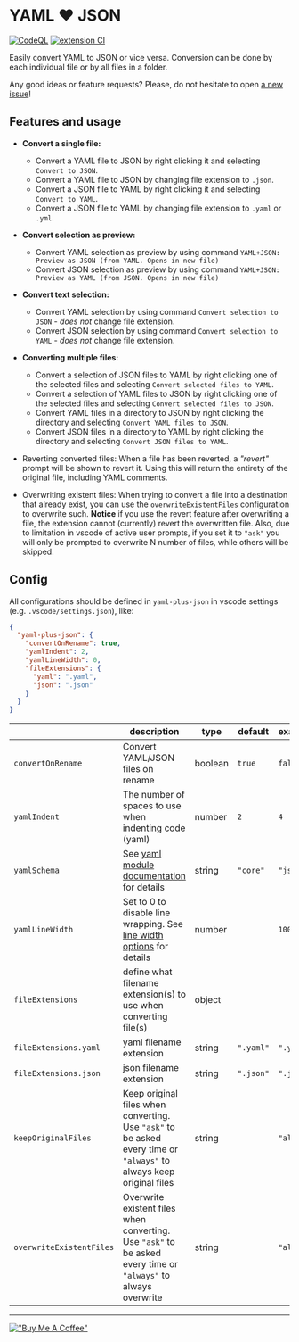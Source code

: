 # YAML :heart: JSON

[![CodeQL](https://github.com/hilleer/vscode-yaml-plus-json/actions/workflows/github-code-scanning/codeql/badge.svg)](https://github.com/hilleer/vscode-yaml-plus-json/actions/workflows/github-code-scanning/codeql)
[![extension CI](https://github.com/hilleer/vscode-yaml-plus-json/actions/workflows/ci.yaml/badge.svg?branch=main)](https://github.com/hilleer/vscode-yaml-plus-json/actions/workflows/ci.yaml)

Easily convert YAML to JSON or vice versa. Conversion can be done by each individual file or by all files in a folder.

Any good ideas or feature requests? Please, do not hesitate to open [a new issue](https://github.com/hilleer/vscode-yaml-plus-json/issues/new)!

## Features and usage

* **Convert a single file:**
  * Convert a YAML file to JSON by right clicking it and selecting `Convert to JSON`.
  * Convert a YAML file to JSON by changing file extension to `.json`.
  * Convert a JSON file to YAML by right clicking it and selecting `Convert to YAML`.
  * Convert a JSON file to YAML by changing file extension to `.yaml` or `.yml`.
* **Convert selection as preview:**
  * Convert YAML selection as preview by using command `YAML+JSON: Preview as JSON (from YAML. Opens in new file)`
  * Convert JSON selection as preview by using command `YAML+JSON: Preview as YAML (from JSON. Opens in new file)`
* **Convert text selection:**
  * Convert YAML selection by using command `Convert selection to JSON` - _does not_ change file extension.
  * Convert JSON selection by using command `Convert selection to YAML` - _does not_ change file extension.
* **Converting multiple files:**
  * Convert a selection of JSON files to YAML by right clicking one of the selected files and selecting `Convert selected files to YAML`.
  * Convert a selection of YAML files to JSON by right clicking one of the selected files and selecting `Convert selected files to JSON`.
  * Convert YAML files in a directory to JSON by right clicking the directory and selecting `Convert YAML files to JSON`.
  * Convert JSON files in a directory to YAML by right clicking the directory and selecting `Convert JSON files to YAML`.

* Reverting converted files: When a file has been reverted, a _"revert"_ prompt will be shown to revert it. Using this will return the entirety of the original file, including YAML comments.
* Overwriting existent files: When trying to convert a file into a destination that already exist, you can use the `overwriteExistentFiles` configuration to overwrite such. **Notice** if you use the revert feature after overwriting a file, the extension cannot (currently) revert the overwritten file. Also, due to limitation in vscode of active user prompts, if you set it to `"ask"` you will only be prompted to overwrite N number of files, while others will be skipped.

## Config

All configurations should be defined in `yaml-plus-json` in vscode settings (e.g. `.vscode/settings.json`), like:

```json
{
  "yaml-plus-json": {
    "convertOnRename": true,
    "yamlIndent": 2,
    "yamlLineWidth": 0,
    "fileExtensions": {
      "yaml": ".yaml",
      "json": ".json"
    }
  }
}
```

<!-- use table generator to parse and update: https://www.tablesgenerator.com/markdown_tables -->

|  | description | type | default | example |
|---|---|---|---|---|
| `convertOnRename` | Convert YAML/JSON files on rename | boolean | `true` | `false` |
| `yamlIndent` | The number of spaces to use when indenting code (yaml) | number | `2` | `4` |
| `yamlSchema` | See [yaml module documentation](https://github.com/eemeli/yaml/blob/master/docs/03_options.md#schema-options) for details | string | `"core"` | `"json"` |
| `yamlLineWidth` | Set to 0 to disable line wrapping. See [line width options](https://github.com/eemeli/yaml/blob/main/docs/03_options.md#tostring-options) for details | number |  | `100` |
| `fileExtensions` | define what filename extension(s) to use when converting file(s) | object |  |  |
| `fileExtensions.yaml` | yaml filename extension | string | `".yaml"` | `".yml"` |
| `fileExtensions.json` | json filename extension | string | `".json"` | `".json"` |
| `keepOriginalFiles` | Keep original files when converting. Use `"ask"` to be asked every time or `"always"` to always keep original files | string |  | `"always"` |
| `overwriteExistentFiles` | Overwrite existent files when converting. Use `"ask"` to be asked every time or `"always"` to always overwrite | string |  | `"always"` |

---

[!["Buy Me A Coffee"](https://www.buymeacoffee.com/assets/img/custom_images/orange_img.png)](https://www.buymeacoffee.com/hilleer)

